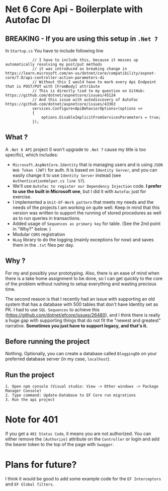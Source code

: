 # Net 6 Core Api - Boilerplate with Autofac DI

## **BREAKING** - If you are using this setup in `.Net 7 `

In `Startup.cs` You have to include following line 
```            
            // I have to include this, because it messes up automatically resolving my post/put methods
            // it was introduced as breaking change in https://learn.microsoft.com/en-us/dotnet/core/compatibility/aspnet-core/7.0/api-controller-action-parameters-di
            // Without this I would have to mark every Api Endpoint that is POST/PUT with [FromBody] attribute
            // This is directly tied to my question on GitHub: https://github.com/dotnet/aspnetcore/issues/45124
            // And this issue with autodiscovery of AutoFac https://github.com/dotnet/aspnetcore/issues/43363
            services.Configure<ApiBehaviorOptions>(options =>
            {
                options.DisableImplicitFromServicesParameters = true;
            });
```


## What ?

A `.Net 6 API` project (I won't upgrade to `.Net 7` cause my title is too specific), which includes:

- `Microsoft.AspNetCore.Identity` that is managing users and is using `JSON Web Token (JWT)` for auth. It is based on `Identity Server`, and you can easily change it to use `Identity Server` instead (see `AuthenticationHelper.cs line 57`).
- We'll use `Autofac to register our Dependency Injection` code. **I prefer to use the built in Microsoft one**, but I did it with `Autofac` just for exercise.
- I implemented a `Unit-Of-Work pattern` that meets my needs and the needs of the projects I am working on quite well. Keep in mind that this version was written to support the running of stored procedures as well as to run queries in transactions.
- Added usage of `Sequences as primary key` for table. (See the 2nd point in "Why?" below. )
- Modular `CORS` registration
- `NLog` library to do the logging (mainly exceptions for now) and saves them in the `.txt` files per day. 


## Why ?

For my and possibly your prototyping. Also, there is an ease of mind when there is a take home assignment to be done, so I can get quickly to the core of the problem without rushing to setup everything and wasting precious time.

The second reason is that I recently had an issue with supporting an old system that has a database with 500 tables that don't have Identity set as PK. I had to use `SQL Sequences` to achieve this (https://github.com/dotnet/efcore/issues/26480), and I think there is really a huge gap with supporting things that do not fit the "newest and greatest" narrative.
**Sometimes you just have to support legacy, and that's it.**

## Before running the project

Nothing. Optionally, you can create a database called `BloggingDb` on your preferred database server (in my case, `localhost`).

## Run the project

```
1. Open npm console (Visual studio: View -> Other windows -> Package Manager Console)
2. Type command: Update-Database to EF Core run migrations
3. Run the api project
```

# Note for 401

If you get a `401 Status Code`, it means you are not authorized. You can either remove the `[Authorize]` attribute on the `Controller` or login and add the bearer token to the top of the page with `Swagger`.


# Plans for future? 

I think it would be good to add some example code for the `EF Interceptors` and `EF Global filters`. 
